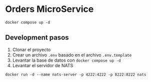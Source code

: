 # Orders MicroService

```
docker compose up -d
```

## Development pasos

1. Clonar el proyecto
2. Crear un archivo `.env` basado en el archivo `.env.template`
3. Levantar la base de datos con `docker compose up -d`
4. Levantar el servidor de NATS

```
docker run -d --name nats-server -p 4222:4222 -p 8222:8222 nats
```
